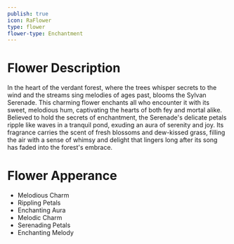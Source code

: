 ```yaml
---
publish: true
icon: RaFlower
type: flower
flower-type: Enchantment
---
```


# Flower Description

In the heart of the verdant forest, where the trees whisper secrets to the wind and the streams sing melodies of ages past, blooms the Sylvan Serenade. This charming flower enchants all who encounter it with its sweet, melodious hum, captivating the hearts of both fey and mortal alike. Believed to hold the secrets of enchantment, the Serenade's delicate petals ripple like waves in a tranquil pond, exuding an aura of serenity and joy. Its fragrance carries the scent of fresh blossoms and dew-kissed grass, filling the air with a sense of whimsy and delight that lingers long after its song has faded into the forest's embrace.

# Flower Apperance

- Melodious Charm
- Rippling Petals
- Enchanting Aura
- Melodic Charm
- Serenading Petals
- Enchanting Melody